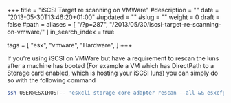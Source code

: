 +++
title = "iSCSI Target re scanning on VMWare"
#description = ""
date = "2013-05-30T13:46:20+01:00"
#updated = ""
#slug = ""
weight = 0
draft = false
#path = 
aliases = [
    "/?p=287",
    "/2013/05/30/iscsi-target-re-scanning-on-vmware/"
]
in_search_index = true

tags = [
    "esx", "vmware", "Hardware",
]
+++

If you’re using iSCSI on VMWare but have a requirement to rescan the luns after a machine has booted (For example a VM which has DirectPath to a Storage card enabled, which is hosting your iSCSI luns) you can simply do so with the following command

```bash
ssh USER@ESXIHOST-- 'esxcli storage core adapter rescan --all && esxcfg-rescan -A' 1>/dev/null 2>/dev/null
```